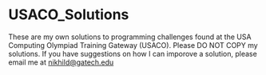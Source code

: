 USACO_Solutions
===============

These are my own solutions to programming challenges found at the USA Computing Olympiad Training Gateway (USACO). Please DO NOT COPY my solutions. If you have suggestions on how I can imporove a solution, please email me at nikhild@gatech.edu
